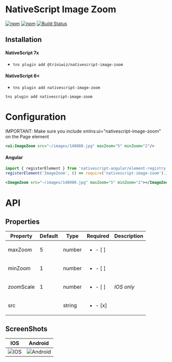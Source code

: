 # NativeScript Image Zoom

[![npm](https://img.shields.io/npm/v/nativescript-image-zoom.svg)](https://www.npmjs.com/package/nativescript-image-zoom)
[![npm](https://img.shields.io/npm/dt/nativescript-image-zoom.svg?label=npm%20downloads)](https://www.npmjs.com/package/nativescript-image-zoom)
[![Build Status](https://travis-ci.org//triniwiz/nativescript-image-zoom.svg?branch=master)](https://travis-ci.org/triniwiz/nativescript-image-zoom)

## Installation


#### NativeScript 7x

- `tns plugin add @triniwiz/nativescript-image-zoom`



#### NativeScript 6<

- `tns plugin add nativescript-image-zoom`


```
tns plugin add nativescript-image-zoom
```

# Configuration

IMPORTANT: Make sure you include xmlns:ui="nativescript-image-zoom" on the
Page element

```xml
<ui:ImageZoom src="~/images/148080.jpg" maxZoom="5" minZoom="2"/>
```

#### Angular

```ts
import { registerElement } from 'nativescript-angular/element-registry';
registerElement('ImageZoom', () => require('nativescript-image-zoom').ImageZoom);
```

```xml
<ImageZoom src="~/images/148080.jpg" maxZoom="5" minZoom="2"></ImageZoom>
```


# API


## Properties

| Property | Default | Type | Required | Description  |
| --- | --- | --- | ---| ---|
| maxZoom | 5 | number | <ul><li>- [ ] </li></ul> | |
| minZoom | 1 | number | <ul><li>- [ ] </li></ul> |  |
| zoomScale | 1 | number | <ul><li>- [ ] </li></ul> | *IOS only*|
| src |  | string | <ul><li>- [x] </li></ul> | |


## ScreenShots
| IOS | Android|
| --- | ---|
|![IOS](https://i.imgur.com/XDBYVdWh.gif) | ![Android](https://i.imgur.com/UL20npqh.gif)|


